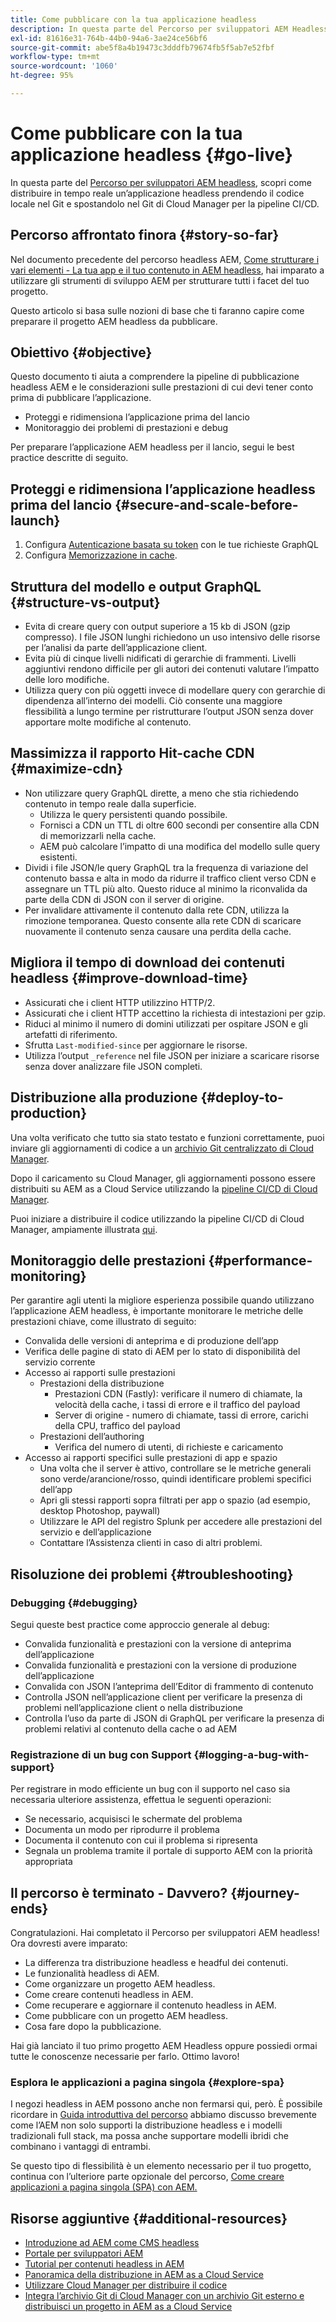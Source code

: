 ```yaml
---
title: Come pubblicare con la tua applicazione headless
description: In questa parte del Percorso per sviluppatori AEM Headless, scopri come distribuire un’applicazione headless in tempo reale prendendo il codice locale nel Git e spostandolo nel Git di Cloud Manager per la pipeline CI/CD.
exl-id: 81616e31-764b-44b0-94a6-3ae24ce56bf6
source-git-commit: abe5f8a4b19473c3dddfb79674fb5f5ab7e52fbf
workflow-type: tm+mt
source-wordcount: '1060'
ht-degree: 95%

---
```


# Come pubblicare con la tua applicazione headless {#go-live}

In questa parte del [Percorso per sviluppatori AEM headless](overview.md), scopri come distribuire in tempo reale un’applicazione headless prendendo il codice locale nel Git e spostandolo nel Git di Cloud Manager per la pipeline CI/CD.

## Percorso affrontato finora {#story-so-far}

Nel documento precedente del percorso headless AEM, [Come strutturare i vari elementi - La tua app e il tuo contenuto in AEM headless](put-it-all-together.md), hai imparato a utilizzare gli strumenti di sviluppo AEM per strutturare tutti i facet del tuo progetto.

Questo articolo si basa sulle nozioni di base che ti faranno capire come preparare il progetto AEM headless da pubblicare.

## Obiettivo {#objective}

Questo documento ti aiuta a comprendere la pipeline di pubblicazione headless AEM e le considerazioni sulle prestazioni di cui devi tener conto prima di pubblicare l’applicazione.

* Proteggi e ridimensiona l’applicazione prima del lancio
* Monitoraggio dei problemi di prestazioni e debug

<!-- Alexandru: this is a bit redundant, to review again later

## Prepare your AEM Headless Application for Go-Live {#prepare-your-aem-headless-application-for-golive}

-->
Per preparare l’applicazione AEM headless per il lancio, segui le best practice descritte di seguito.

## Proteggi e ridimensiona l’applicazione headless prima del lancio {#secure-and-scale-before-launch}

1. Configura [Autenticazione basata su token](/help/headless/security/authentication.md) con le tue richieste GraphQL
1. Configura [Memorizzazione in cache](/help/implementing/dispatcher/caching.md).

## Struttura del modello e output GraphQL {#structure-vs-output}

* Evita di creare query con output superiore a 15 kb di JSON (gzip compresso). I file JSON lunghi richiedono un uso intensivo delle risorse per l’analisi da parte dell’applicazione client.
* Evita più di cinque livelli nidificati di gerarchie di frammenti. Livelli aggiuntivi rendono difficile per gli autori dei contenuti valutare l’impatto delle loro modifiche.
* Utilizza query con più oggetti invece di modellare query con gerarchie di dipendenza all’interno dei modelli. Ciò consente una maggiore flessibilità a lungo termine per ristrutturare l’output JSON senza dover apportare molte modifiche al contenuto.

## Massimizza il rapporto Hit-cache CDN {#maximize-cdn}

* Non utilizzare query GraphQL dirette, a meno che stia richiedendo contenuto in tempo reale dalla superficie.
   * Utilizza le query persistenti quando possibile.
   * Fornisci a CDN un TTL di oltre 600 secondi per consentire alla CDN di memorizzarli nella cache.
   * AEM può calcolare l’impatto di una modifica del modello sulle query esistenti.
* Dividi i file JSON/le query GraphQL tra la frequenza di variazione del contenuto bassa e alta in modo da ridurre il traffico client verso CDN e assegnare un TTL più alto. Questo riduce al minimo la riconvalida da parte della CDN di JSON con il server di origine.
* Per invalidare attivamente il contenuto dalla rete CDN, utilizza la rimozione temporanea. Questo consente alla rete CDN di scaricare nuovamente il contenuto senza causare una perdita della cache.

## Migliora il tempo di download dei contenuti headless {#improve-download-time}

* Assicurati che i client HTTP utilizzino HTTP/2.
* Assicurati che i client HTTP accettino la richiesta di intestazioni per gzip.
* Riduci al minimo il numero di domini utilizzati per ospitare JSON e gli artefatti di riferimento.
* Sfrutta `Last-modified-since` per aggiornare le risorse.
* Utilizza l’output `_reference` nel file JSON per iniziare a scaricare risorse senza dover analizzare file JSON completi.

## Distribuzione alla produzione {#deploy-to-production}

Una volta verificato che tutto sia stato testato e funzioni correttamente, puoi inviare gli aggiornamenti di codice a un [archivio Git centralizzato di Cloud Manager](https://experienceleague.adobe.com/docs/experience-manager-cloud-manager/using/managing-code/setup-cloud-manager-git-integration.html?lang=it).

Dopo il caricamento su Cloud Manager, gli aggiornamenti possono essere distribuiti su AEM as a Cloud Service utilizzando la [pipeline CI/CD di Cloud Manager](https://experienceleague.adobe.com/docs/experience-manager-cloud-manager/using/how-to-use/deploying-code.html?lang=it).

Puoi iniziare a distribuire il codice utilizzando la pipeline CI/CD di Cloud Manager, ampiamente illustrata [qui](/help/implementing/deploying/overview.md).

## Monitoraggio delle prestazioni {#performance-monitoring}

Per garantire agli utenti la migliore esperienza possibile quando utilizzano l’applicazione AEM headless, è importante monitorare le metriche delle prestazioni chiave, come illustrato di seguito:

* Convalida delle versioni di anteprima e di produzione dell’app
* Verifica delle pagine di stato di AEM per lo stato di disponibilità del servizio corrente
* Accesso ai rapporti sulle prestazioni
   * Prestazioni della distribuzione
      * Prestazioni CDN (Fastly): verificare il numero di chiamate, la velocità della cache, i tassi di errore e il traffico del payload
      * Server di origine - numero di chiamate, tassi di errore, carichi della CPU, traffico del payload
   * Prestazioni dell’authoring
      * Verifica del numero di utenti, di richieste e caricamento
* Accesso ai rapporti specifici sulle prestazioni di app e spazio
   * Una volta che il server è attivo, controllare se le metriche generali sono verde/arancione/rosso, quindi identificare problemi specifici dell’app
   * Apri gli stessi rapporti sopra filtrati per app o spazio (ad esempio, desktop Photoshop, paywall)
   * Utilizzare le API del registro Splunk per accedere alle prestazioni del servizio e dell’applicazione
   * Contattare l’Assistenza clienti in caso di altri problemi.

## Risoluzione dei problemi {#troubleshooting}

### Debugging {#debugging}

Segui queste best practice come approccio generale al debug:

* Convalida funzionalità e prestazioni con la versione di anteprima dell’applicazione
* Convalida funzionalità e prestazioni con la versione di produzione dell’applicazione
* Convalida con JSON l’anteprima dell’Editor di frammento di contenuto
* Controlla JSON nell’applicazione client per verificare la presenza di problemi nell’applicazione client o nella distribuzione
* Controlla l’uso da parte di JSON di GraphQL per verificare la presenza di problemi relativi al contenuto della cache o ad AEM

### Registrazione di un bug con Support {#logging-a-bug-with-support}

Per registrare in modo efficiente un bug con il supporto nel caso sia necessaria ulteriore assistenza, effettua le seguenti operazioni:

* Se necessario, acquisisci le schermate del problema
* Documenta un modo per riprodurre il problema
* Documenta il contenuto con cui il problema si ripresenta
* Segnala un problema tramite il portale di supporto AEM con la priorità appropriata

## Il percorso è terminato - Davvero? {#journey-ends}

Congratulazioni. Hai completato il Percorso per sviluppatori AEM headless! Ora dovresti avere imparato:

* La differenza tra distribuzione headless e headful dei contenuti.
* Le funzionalità headless di AEM.
* Come organizzare un progetto AEM headless.
* Come creare contenuti headless in AEM.
* Come recuperare e aggiornare il contenuto headless in AEM.
* Come pubblicare con un progetto AEM headless.
* Cosa fare dopo la pubblicazione.

Hai già lanciato il tuo primo progetto AEM Headless oppure possiedi ormai tutte le conoscenze necessarie per farlo. Ottimo lavoro!

### Esplora le applicazioni a pagina singola {#explore-spa}

I negozi headless in AEM possono anche non fermarsi qui, però. È possibile ricordare in [Guida introduttiva del percorso](getting-started.md#integration-levels) abbiamo discusso brevemente come l’AEM non solo supporti la distribuzione headless e i modelli tradizionali full stack, ma possa anche supportare modelli ibridi che combinano i vantaggi di entrambi.

Se questo tipo di flessibilità è un elemento necessario per il tuo progetto, continua con l’ulteriore parte opzionale del percorso, [Come creare applicazioni a pagina singola (SPA) con AEM.](create-spa.md)

## Risorse aggiuntive {#additional-resources}

* [Introduzione ad AEM come CMS headless](/help/headless/introduction.md)
* [Portale per sviluppatori AEM](https://experienceleague.adobe.com/landing/experience-manager/headless/developer.html?lang=it)
* [Tutorial per contenuti headless in AEM](https://experienceleague.adobe.com/docs/experience-manager-learn/getting-started-with-aem-headless/overview.html?lang=it)
* [Panoramica della distribuzione in AEM as a Cloud Service](/help/implementing/deploying/overview.md)
* [Utilizzare Cloud Manager per distribuire il codice](https://experienceleague.adobe.com/docs/experience-manager-cloud-manager/using/how-to-use/deploying-code.html?lang=it)
* [Integra l’archivio Git di Cloud Manager con un archivio Git esterno e distribuisci un progetto in AEM as a Cloud Service](https://experienceleague.adobe.com/docs/experience-manager-learn/cloud-service/cloud-manager/devops/deploy-code.html?lang=it)
